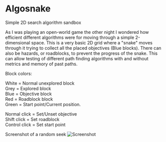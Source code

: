 # Algosnake
Simple 2D search algorithm sandbox


As I was playing an open-world game the other night I wondered how efficient different algorithms were for moving through a simple 2-dimensional space. This is a very basic 2D grid where a "snake" moves through it trying to collect all the placed objectives (Blue blocks). There can also be hazards, or roadblocks, to prevent the progress of the snake. This can allow testing of different path finding algorithms with and without metrics and memory of past paths. 

Block colors:

White = Normal unexplored block  
Grey = Explored block  
Blue = Objective block  
Red = Roadblock block  
Green = Start point/Current position.  

Normal click = Set/Unset objective  
Shift click = Set roadblock  
Control click = Set start point  


Screenshot of a random seek
![Screenshot](https://i.imgur.com/aGxBkiU.png)
